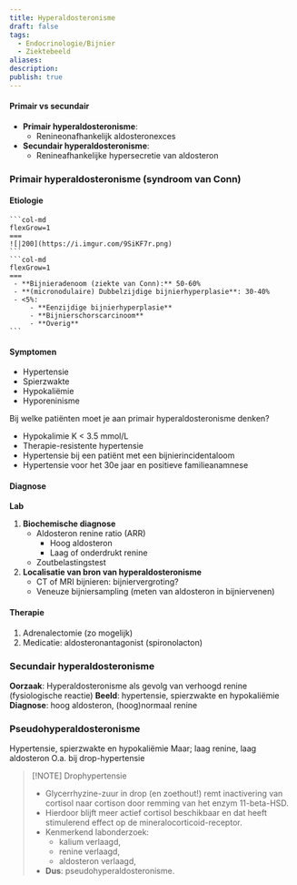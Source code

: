 ```yaml
---
title: Hyperaldosteronisme
draft: false
tags:
  - Endocrinologie/Bijnier
  - Ziektebeeld
aliases: 
description: 
publish: true
---
```



#### Primair vs secundair
- **Primair hyperaldosteronisme**:
	- Renineonafhankelijk aldosteronexces
- **Secundair hyperaldosteronisme**:
	- Renineafhankelijke hypersecretie van aldosteron

### Primair hyperaldosteronisme (syndroom van Conn)
#### Etiologie

````col
```col-md
flexGrow=1
===
![|200](https://i.imgur.com/9SiKF7r.png)
```
```col-md
flexGrow=1
===
 - **Bijnieradenoom (ziekte van Conn):** 50-60%
 - **(micronodulaire) Dubbelzijdige bijnierhyperplasie**: 30-40%
 - <5%:
	 - **Eenzijdige bijnierhyperplasie** 
	 - **Bijnierschorscarcinoom** 
	 - **Overig** 
```
````


#### Symptomen
- Hypertensie
- Spierzwakte
- Hypokaliëmie
- Hyporeninisme

Bij welke patiënten moet je aan primair hyperaldosteronisme denken?
-  Hypokalimie K < 3.5 mmol/L
-  Therapie-resistente hypertensie
-  Hypertensie bij een patiënt met een bijnierincidentaloom
-  Hypertensie voor het 30e jaar en positieve familieanamnese

#### Diagnose
**Lab**



1.  **Biochemische diagnose**
    -   Aldosteron renine ratio (ARR)
        - Hoog aldosteron
        - Laag of onderdrukt renine
    -   Zoutbelastingstest
2.  **Localisatie van bron van hyperaldosteronisme**
    -   CT of MRI bijnieren: bijniervergroting?
    -   Veneuze bijniersampling (meten van aldosteron in bijniervenen)



#### Therapie
1. Adrenalectomie (zo mogelijk)
2. Medicatie: aldosteronantagonist (spironolacton)

### Secundair hyperaldosteronisme
**Oorzaak**: Hyperaldosteronisme als gevolg van verhoogd renine (fysiologische reactie)
**Beeld**: hypertensie, spierzwakte en hypokaliëmie
**Diagnose**: hoog aldosteron, (hoog)normaal renine
### Pseudohyperaldosteronisme
Hypertensie, spierzwakte en hypokaliëmie
Maar; laag renine, laag aldosteron
O.a. bij drop-hypertensie





> [!NOTE] Drophypertensie
> - Glycerrhyzine-zuur in drop (en zoethout!) remt inactivering van cortisol naar cortison door remming van het enzym 11-beta-HSD. 
> - Hierdoor blijft meer actief cortisol beschikbaar en dat heeft stimulerend effect op de mineralocorticoid-receptor. 
> - Kenmerkend labonderzoek: 
> 	- kalium verlaagd, 
> 	- renine verlaagd, 
> 	- aldosteron verlaagd, 
 > - **Dus**: pseudohyperaldosteronisme.